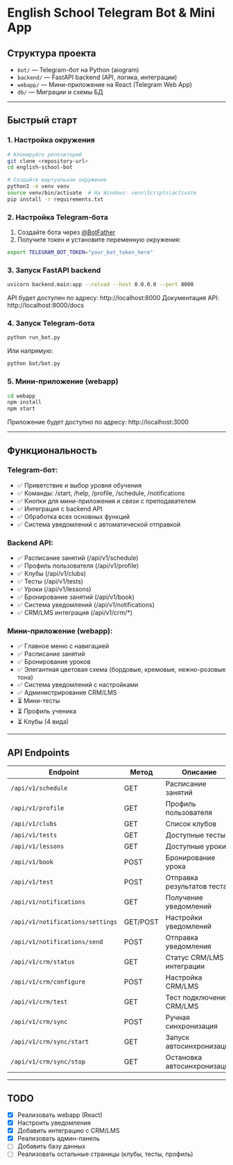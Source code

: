 # English School Telegram Bot & Mini App

## Структура проекта

- `bot/` — Telegram-бот на Python (aiogram)
- `backend/` — FastAPI backend (API, логика, интеграции)
- `webapp/` — Мини-приложение на React (Telegram Web App)
- `db/` — Миграции и схемы БД

---

## Быстрый старт

### 1. Настройка окружения

```bash
# Клонируйте репозиторий
git clone <repository-url>
cd english-school-bot

# Создайте виртуальное окружение
python3 -m venv venv
source venv/bin/activate  # На Windows: venv\Scripts\activate
pip install -r requirements.txt
```

### 2. Настройка Telegram-бота

1. Создайте бота через [@BotFather](https://t.me/BotFather)
2. Получите токен и установите переменную окружения:

```bash
export TELEGRAM_BOT_TOKEN="your_bot_token_here"
```

### 3. Запуск FastAPI backend

```bash
uvicorn backend.main:app --reload --host 0.0.0.0 --port 8000
```

API будет доступен по адресу: http://localhost:8000
Документация API: http://localhost:8000/docs

### 4. Запуск Telegram-бота

```bash
python run_bot.py
```

Или напрямую:
```bash
python bot/bot.py
```

### 5. Мини-приложение (webapp)

```bash
cd webapp
npm install
npm start
```

Приложение будет доступно по адресу: http://localhost:3000

---

## Функциональность

### Telegram-бот:
- ✅ Приветствие и выбор уровня обучения
- ✅ Команды: /start, /help, /profile, /schedule, /notifications
- ✅ Кнопки для мини-приложения и связи с преподавателем
- ✅ Интеграция с backend API
- ✅ Обработка всех основных функций
- ✅ Система уведомлений с автоматической отправкой

### Backend API:
- ✅ Расписание занятий (/api/v1/schedule)
- ✅ Профиль пользователя (/api/v1/profile)
- ✅ Клубы (/api/v1/clubs)
- ✅ Тесты (/api/v1/tests)
- ✅ Уроки (/api/v1/lessons)
- ✅ Бронирование занятий (/api/v1/book)
- ✅ Система уведомлений (/api/v1/notifications)
- ✅ CRM/LMS интеграция (/api/v1/crm/*)

### Мини-приложение (webapp):
- ✅ Главное меню с навигацией
- ✅ Расписание занятий
- ✅ Бронирование уроков
- ✅ Элегантная цветовая схема (бордовые, кремовые, нежно-розовые тона)
- ✅ Система уведомлений с настройками
- ✅ Администрирование CRM/LMS
- ⏳ Мини-тесты
- ⏳ Профиль ученика
- ⏳ Клубы (4 вида)

---

## API Endpoints

| Endpoint | Метод | Описание |
|----------|-------|----------|
| `/api/v1/schedule` | GET | Расписание занятий |
| `/api/v1/profile` | GET | Профиль пользователя |
| `/api/v1/clubs` | GET | Список клубов |
| `/api/v1/tests` | GET | Доступные тесты |
| `/api/v1/lessons` | GET | Доступные уроки |
| `/api/v1/book` | POST | Бронирование урока |
| `/api/v1/test` | POST | Отправка результатов теста |
| `/api/v1/notifications` | GET | Получение уведомлений |
| `/api/v1/notifications/settings` | GET/POST | Настройки уведомлений |
| `/api/v1/notifications/send` | POST | Отправка уведомления |
| `/api/v1/crm/status` | GET | Статус CRM/LMS интеграции |
| `/api/v1/crm/configure` | POST | Настройка CRM/LMS |
| `/api/v1/crm/test` | GET | Тест подключения CRM/LMS |
| `/api/v1/crm/sync` | POST | Ручная синхронизация |
| `/api/v1/crm/sync/start` | GET | Запуск автосинхронизации |
| `/api/v1/crm/sync/stop` | GET | Остановка автосинхронизации |

---

## TODO
- [x] Реализовать webapp (React)
- [x] Настроить уведомления
- [x] Добавить интеграцию с CRM/LMS
- [x] Реализовать админ-панель
- [ ] Добавить базу данных
- [ ] Реализовать остальные страницы (клубы, тесты, профиль)
